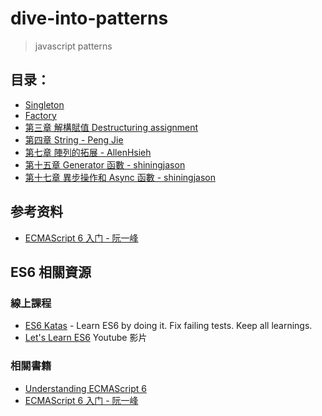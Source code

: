 # dive-into-patterns
> javascript patterns

## 目录：

* [Singleton](singleton)
* [Factory](ch-02)
* [第三章 解構賦值 Destructuring assignment](chapter-03)
* [第四章 String - Peng Jie](chapter-04)
* [第七章 陣列的拓展 - AllenHsieh](chapter-07)
* [第十五章 Generator 函數 - shiningjason](chapter-15)
* [第十七章 異步操作和 Async 函數 - shiningjason](chapter-17)


## 参考资料
* [ECMAScript 6 入门 - 阮一峰](http://es6.ruanyifeng.com/)


## ES6 相關資源

### 線上課程

* [ES6 Katas](http://es6katas.org/) - Learn ES6 by doing it. Fix failing tests. Keep all learnings.
* [Let's Learn ES6](https://www.youtube.com/playlist?list=PL57atfCFqj2h5fpdZD-doGEIs0NZxeJTX) Youtube 影片

### 相關書籍

* [Understanding ECMAScript 6](https://leanpub.com/understandinges6/read)
* [ECMAScript 6 入门 - 阮一峰](http://es6.ruanyifeng.com/)
